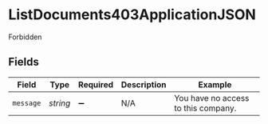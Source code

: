 # ListDocuments403ApplicationJSON

Forbidden


## Fields

| Field                               | Type                                | Required                            | Description                         | Example                             |
| ----------------------------------- | ----------------------------------- | ----------------------------------- | ----------------------------------- | ----------------------------------- |
| `message`                           | *string*                            | :heavy_minus_sign:                  | N/A                                 | You have no access to this company. |